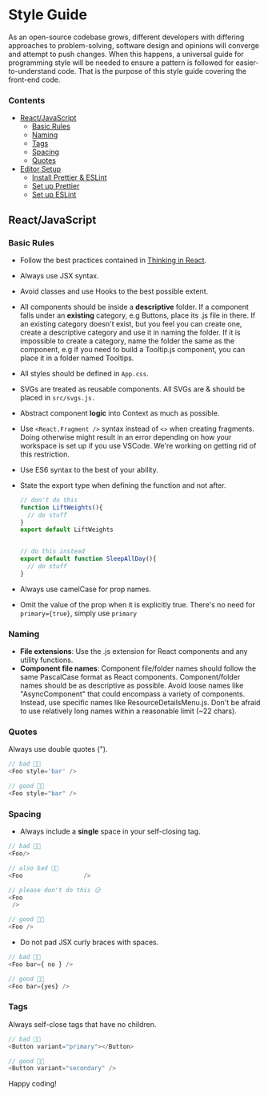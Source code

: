 # Style Guide

As an open-source codebase grows, different developers with differing approaches to problem-solving, software design and opinions will converge and attempt to push changes. When this happens, a universal guide for programming style will be needed to ensure a pattern is followed for easier-to-understand code. That is the purpose of this style guide covering the front-end code.

### Contents

- [React/JavaScript](#1)
  - [Basic Rules](#1.1)
  - [Naming](#1.2)
  - [Tags](#1.3)
  - [Spacing](#1.4)
  - [Quotes](#1.5)
- [Editor Setup](#2)
  - [Install Prettier & ESLint](#2.1)
  - [Set up Prettier](#2.2)
  - [Set up ESLint](#2.3)

<h2 id='1'>React/JavaScript</h2>
<h3 id='1.1'>Basic Rules</h3>

- Follow the best practices contained in [Thinking in React](https://beta.reactjs.org/learn/thinking-in-react).
- Always use JSX syntax.
- Avoid classes and use Hooks to the best possible extent.
- All components should be inside a **descriptive** folder. If a component falls under an **existing** category, e.g Buttons, place its .js file in there. If an existing category doesn't exist, but you feel you can create one, create a descriptive category and use it in naming the folder. If it is impossible to create a category, name the folder the same as the component, e.g if you need to build a Tooltip.js component, you can place it in a folder named Tooltips.
- All styles should be defined in `App.css`.
- SVGs are treated as reusable components. All SVGs are & should be placed in `src/svgs.js.`
- Abstract component **logic** into Context as much as possible.
- Use `<React.Fragment />` syntax instead of `<>` when creating fragments. Doing otherwise might result in an error depending on how your workspace is set up if you use VSCode. We're working on getting rid of this restriction.
- Use ES6 syntax to the best of your ability.
- State the export type when defining the function and not after.

  ```javascript
  // don't do this
  function LiftWeights(){
    // do stuff
  }
  export default LiftWeights


  // do this instead
  export default function SleepAllDay(){
    // do stuff
  }
  ```

- Always use camelCase for prop names.
- Omit the value of the prop when it is explicitly true. There's no need for `primary={true}`, simply use `primary`

<h3 id='1.2'>Naming</h3>

- **File extensions**: Use the .js extension for React components and any utility functions.
- **Component file names**: Component file/folder names should follow the same PascalCase format as React components. Component/folder names should be as descriptive as possible. Avoid loose names like "AsyncComponent" that could encompass a variety of components. Instead, use specific names like ResourceDetailsMenu.js. Don't be afraid to use relatively long names within a reasonable limit (~22 chars).

<h3 id='1.3'>Quotes</h3>

Always use double quotes (").

```javascript
// bad 👎🏾
<Foo style='bar' />

// good 👍🏾
<Foo style="bar" />
```

<h3 id='1.4'>Spacing</h3>

- Always include a **single** space in your self-closing tag.

```javascript
// bad 👎🏾
<Foo/>

// also bad 👎🏾
<Foo                 />

// please don't do this 😑
<Foo
 />

// good 👍🏾
<Foo />
```

- Do not pad JSX curly braces with spaces.

```javascript
// bad 👎🏾
<Foo bar={ no } />

// good 👍🏾
<Foo bar={yes} />
```

<h3 id='1.5'>Tags</h3>

Always self-close tags that have no children.

```javascript
// bad 👎🏾
<Button variant="primary"></Button>

// good 👍🏾
<Button variant="secondary" />
```

Happy coding!
